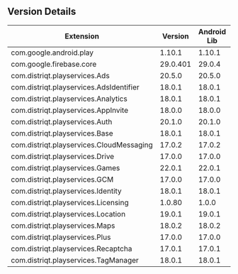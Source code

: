 ## Version Details

| Extension | Version | Android Lib | iOS Lib |
| --- | --- | --- | --- |
| com.google.android.play | 1.10.1 | 1.10.1 |  |
| com.google.firebase.core | 29.0.401 | 29.0.4 | 7.4.0 |
| com.distriqt.playservices.Ads | 20.5.0 | 20.5.0 |  |
| com.distriqt.playservices.AdsIdentifier | 18.0.1 | 18.0.1 |  |
| com.distriqt.playservices.Analytics | 18.0.1 | 18.0.1 |  |
| com.distriqt.playservices.AppInvite | 18.0.0 | 18.0.0 |  |
| com.distriqt.playservices.Auth | 20.1.0 | 20.1.0 |  |
| com.distriqt.playservices.Base | 18.0.1 | 18.0.1 |  |
| com.distriqt.playservices.CloudMessaging | 17.0.2 | 17.0.2 |  |
| com.distriqt.playservices.Drive | 17.0.0 | 17.0.0 |  |
| com.distriqt.playservices.Games | 22.0.1 | 22.0.1 |  |
| com.distriqt.playservices.GCM | 17.0.0 | 17.0.0 |  |
| com.distriqt.playservices.Identity | 18.0.1 | 18.0.1 |  |
| com.distriqt.playservices.Licensing | 1.0.80 | 1.0.0 |  |
| com.distriqt.playservices.Location | 19.0.1 | 19.0.1 |  |
| com.distriqt.playservices.Maps | 18.0.2 | 18.0.2 |  |
| com.distriqt.playservices.Plus | 17.0.0 | 17.0.0 |  |
| com.distriqt.playservices.Recaptcha | 17.0.1 | 17.0.1 |  |
| com.distriqt.playservices.TagManager | 18.0.1 | 18.0.1 |  |
